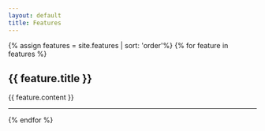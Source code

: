 ```yaml
---
layout: default
title: Features
---
```


{% assign features = site.features | sort: 'order'%}
{% for feature in features %}

## {{ feature.title }}

{{ feature.content }}

***

{% endfor %}

